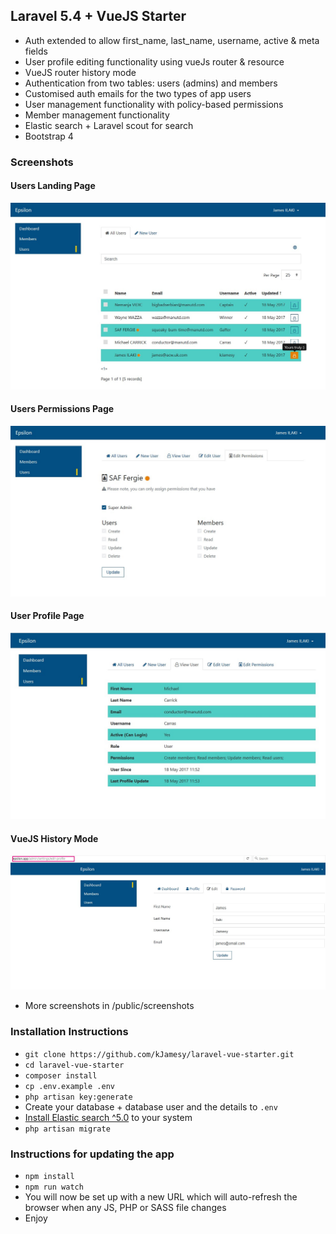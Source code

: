 ## Laravel 5.4 + VueJS Starter

* Auth extended to allow first_name, last_name, username, active & meta fields
* User profile editing functionality using vueJs router & resource
* VueJS router history mode 
* Authentication from two tables: users (admins) and members
* Customised auth emails for the two types of app users
* User management functionality with policy-based permissions
* Member management functionality
* Elastic search + Laravel scout for search
* Bootstrap 4

### Screenshots

#### Users Landing Page
![Users Landing Page](public/screenshots/Users_Landing_Page.jpg)

#### Users Permissions Page
![Users Landing Page](public/screenshots/Users_Permissions.jpg)

#### User Profile Page
![Users Landing Page](public/screenshots/User_Profile.jpg)

#### VueJS History Mode
![Users Landing Page](public/screenshots/Vue_History_Mode.jpg)

* More screenshots in /public/screenshots

### Installation Instructions
* `git clone https://github.com/kJamesy/laravel-vue-starter.git`
* `cd laravel-vue-starter`
* `composer install`
* `cp .env.example .env`
* `php artisan key:generate`
* Create your database + database user and the details to `.env`
* [Install Elastic search ^5.0](https://www.elastic.co/downloads/elasticsearch) to your system
* `php artisan migrate`

### Instructions for updating the app
* `npm install`
* `npm run watch`
* You will now be set up with a new URL which will auto-refresh the browser when any JS, PHP or SASS file changes
* Enjoy